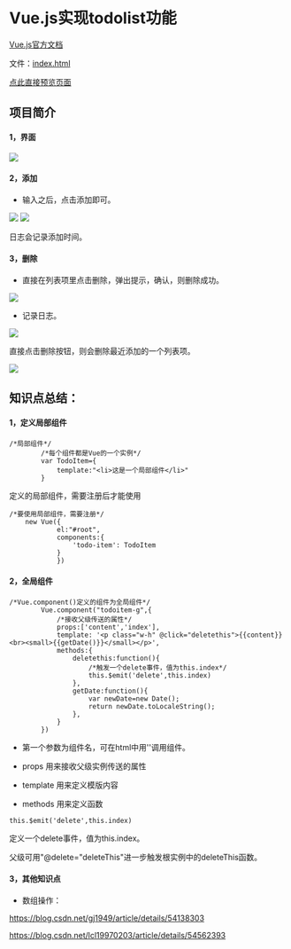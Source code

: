 # Vue.js实现todolist功能

[Vue.js官方文档](https://cn.vuejs.org)


文件：[index.html](https://github.com/wyysgithub/Vue-todolist/blob/master/index.html)

[点此直接预览页面](https://wyysgithub.github.io/Vue-todolist/)

## 项目简介

#### 1，界面

![](https://github.com/wyysgithub/Vue-todolist/blob/gh-pages/img/do-1.png)

#### 2，添加

* 输入之后，点击添加即可。

![](https://github.com/wyysgithub/Vue-todolist/blob/gh-pages/img/do-2.png)
![](https://github.com/wyysgithub/Vue-todolist/blob/gh-pages/img/do-3.png)

日志会记录添加时间。

#### 3，删除

* 直接在列表项里点击删除，弹出提示，确认，则删除成功。

![](https://github.com/wyysgithub/Vue-todolist/blob/gh-pages/img/do-4.png)

* 记录日志。

![](https://github.com/wyysgithub/Vue-todolist/blob/gh-pages/img/do-5.png)

直接点击删除按钮，则会删除最近添加的一个列表项。

![](https://github.com/wyysgithub/Vue-todolist/blob/gh-pages/img/do-6.png)






## 知识点总结：

#### 1，定义局部组件

```
/*局部组件*/
		/*每个组件都是Vue的一个实例*/
		var TodoItem={
			template:"<li>这是一个局部组件</li>"
		}
```

定义的局部组件，需要注册后才能使用
```
/*要使用局部组件，需要注册*/
	new Vue({
			el:"#root",
			components:{
				'todo-item': TodoItem
			}
			})
```

#### 2，全局组件

```
/*Vue.component()定义的组件为全局组件*/
		Vue.component("todoitem-g",{
			/*接收父级传送的属性*/
			props:['content','index'],
			template: '<p class="w-h" @click="deletethis">{{content}}<br><small>{{getDate()}}</small></p>',
			methods:{
				deletethis:function(){
					/*触发一个delete事件，值为this.index*/
					this.$emit('delete',this.index)
				},
				getDate:function(){
					var newDate=new Date();
					return newDate.toLocaleString();
				},
			}
		})
```

* 第一个参数为组件名，可在html中用'<todoitem-g></todoitem-g>'调用组件。

* props 用来接收父级实例传送的属性

* template 用来定义模版内容

* methods 用来定义函数

```
this.$emit('delete',this.index)
```
定义一个delete事件，值为this.index。

父级可用"@delete="deleteThis"进一步触发根实例中的deleteThis函数。

#### 3，其他知识点

* 数组操作：


https://blog.csdn.net/gj1949/article/details/54138303

https://blog.csdn.net/lcl19970203/article/details/54562393
